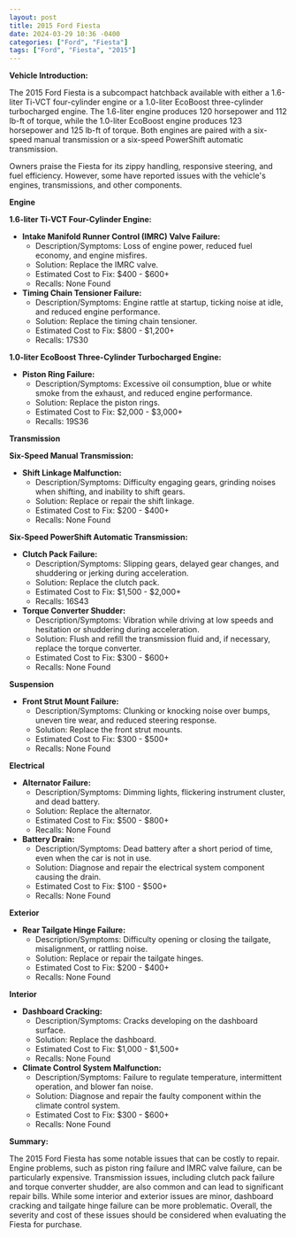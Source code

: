 ```yaml
---
layout: post
title: 2015 Ford Fiesta
date: 2024-03-29 10:36 -0400
categories: ["Ford", "Fiesta"]
tags: ["Ford", "Fiesta", "2015"]
---
```

**Vehicle Introduction:**

The 2015 Ford Fiesta is a subcompact hatchback available with either a 1.6-liter Ti-VCT four-cylinder engine or a 1.0-liter EcoBoost three-cylinder turbocharged engine. The 1.6-liter engine produces 120 horsepower and 112 lb-ft of torque, while the 1.0-liter EcoBoost engine produces 123 horsepower and 125 lb-ft of torque. Both engines are paired with a six-speed manual transmission or a six-speed PowerShift automatic transmission.

Owners praise the Fiesta for its zippy handling, responsive steering, and fuel efficiency. However, some have reported issues with the vehicle's engines, transmissions, and other components.

**Engine**

**1.6-liter Ti-VCT Four-Cylinder Engine:**

* **Intake Manifold Runner Control (IMRC) Valve Failure:**
  * Description/Symptoms: Loss of engine power, reduced fuel economy, and engine misfires.
  * Solution: Replace the IMRC valve.
  * Estimated Cost to Fix: $400 - $600+
  * Recalls: None Found
* **Timing Chain Tensioner Failure:**
  * Description/Symptoms: Engine rattle at startup, ticking noise at idle, and reduced engine performance.
  * Solution: Replace the timing chain tensioner.
  * Estimated Cost to Fix: $800 - $1,200+
  * Recalls: 17S30

**1.0-liter EcoBoost Three-Cylinder Turbocharged Engine:**

* **Piston Ring Failure:**
  * Description/Symptoms: Excessive oil consumption, blue or white smoke from the exhaust, and reduced engine performance.
  * Solution: Replace the piston rings.
  * Estimated Cost to Fix: $2,000 - $3,000+
  * Recalls: 19S36

**Transmission**

**Six-Speed Manual Transmission:**

* **Shift Linkage Malfunction:**
  * Description/Symptoms: Difficulty engaging gears, grinding noises when shifting, and inability to shift gears.
  * Solution: Replace or repair the shift linkage.
  * Estimated Cost to Fix: $200 - $400+
  * Recalls: None Found

**Six-Speed PowerShift Automatic Transmission:**

* **Clutch Pack Failure:**
  * Description/Symptoms: Slipping gears, delayed gear changes, and shuddering or jerking during acceleration.
  * Solution: Replace the clutch pack.
  * Estimated Cost to Fix: $1,500 - $2,000+
  * Recalls: 16S43
* **Torque Converter Shudder:**
  * Description/Symptoms: Vibration while driving at low speeds and hesitation or shuddering during acceleration.
  * Solution: Flush and refill the transmission fluid and, if necessary, replace the torque converter.
  * Estimated Cost to Fix: $300 - $600+
  * Recalls: None Found

**Suspension**

* **Front Strut Mount Failure:**
  * Description/Symptoms: Clunking or knocking noise over bumps, uneven tire wear, and reduced steering response.
  * Solution: Replace the front strut mounts.
  * Estimated Cost to Fix: $300 - $500+
  * Recalls: None Found

**Electrical**

* **Alternator Failure:**
  * Description/Symptoms: Dimming lights, flickering instrument cluster, and dead battery.
  * Solution: Replace the alternator.
  * Estimated Cost to Fix: $500 - $800+
  * Recalls: None Found
* **Battery Drain:**
  * Description/Symptoms: Dead battery after a short period of time, even when the car is not in use.
  * Solution: Diagnose and repair the electrical system component causing the drain.
  * Estimated Cost to Fix: $100 - $500+
  * Recalls: None Found

**Exterior**

* **Rear Tailgate Hinge Failure:**
  * Description/Symptoms: Difficulty opening or closing the tailgate, misalignment, or rattling noise.
  * Solution: Replace or repair the tailgate hinges.
  * Estimated Cost to Fix: $200 - $400+
  * Recalls: None Found

**Interior**

* **Dashboard Cracking:**
  * Description/Symptoms: Cracks developing on the dashboard surface.
  * Solution: Replace the dashboard.
  * Estimated Cost to Fix: $1,000 - $1,500+
  * Recalls: None Found
* **Climate Control System Malfunction:**
  * Description/Symptoms: Failure to regulate temperature, intermittent operation, and blower fan noise.
  * Solution: Diagnose and repair the faulty component within the climate control system.
  * Estimated Cost to Fix: $300 - $600+
  * Recalls: None Found

**Summary:**

The 2015 Ford Fiesta has some notable issues that can be costly to repair. Engine problems, such as piston ring failure and IMRC valve failure, can be particularly expensive. Transmission issues, including clutch pack failure and torque converter shudder, are also common and can lead to significant repair bills. While some interior and exterior issues are minor, dashboard cracking and tailgate hinge failure can be more problematic. Overall, the severity and cost of these issues should be considered when evaluating the Fiesta for purchase.
